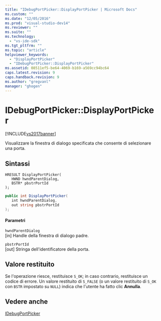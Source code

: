 ```yaml
---
title: "IDebugPortPicker::DisplayPortPicker | Microsoft Docs"
ms.custom: ""
ms.date: "12/05/2016"
ms.prod: "visual-studio-dev14"
ms.reviewer: ""
ms.suite: ""
ms.technology: 
  - "vs-ide-sdk"
ms.tgt_pltfrm: ""
ms.topic: "article"
helpviewer_keywords: 
  - "DisplayPortPicker"
  - "IDebugPortPicker::DisplayPortPicker"
ms.assetid: 08511ef5-be64-4069-b169-a569cc94bc64
caps.latest.revision: 9
caps.handback.revision: 9
ms.author: "gregvanl"
manager: "ghogen"
---
```

# IDebugPortPicker::DisplayPortPicker
[!INCLUDE[vs2017banner](../../../code-quality/includes/vs2017banner.md)]

Visualizzare la finestra di dialogo specificata che consente di selezionare una porta.  
  
## Sintassi  
  
```cpp#  
HRESULT DisplayPortPicker(  
   HWND hwndParentDialog,  
   BSTR* pbstrPortId  
);  
```  
  
```c#  
public int DisplayPortPicker(  
   int hwndParentDialog,  
   out string pbstrPortId  
);  
```  
  
#### Parametri  
 `hwndParentDialog`  
 \[in\]  Handle della finestra di dialogo padre.  
  
 `pbstrPortId`  
 \[out\]  Stringa dell'identificatore della porta.  
  
## Valore restituito  
 Se l'operazione riesce, restituisce `S_OK`; in caso contrario, restituisce un codice di errore.  Un valore restituito di `S_FALSE` \(o un valore restituito di `S_OK` con `BSTR` impostato su `NULL`\) indica che l'utente ha fatto clic **Annulla**.  
  
## Vedere anche  
 [IDebugPortPicker](../../../extensibility/debugger/reference/idebugportpicker.md)